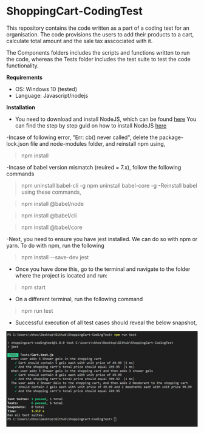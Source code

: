 # ShoppingCart-CodingTest
This repository contains the code written as a part of a coding test for an organisation. The code provisions the users to add their products to a cart, calculate total amount and the sale tax asscociated with it. 

The Components folders includes the scripts and functions written to run the code, whereas the Tests folder includes the test suite to test the code functionality. 

<b>Requirements</b>
- OS: Windows 10 (tested)
- Language: Javascript/nodejs

<b>Installation</b>
- You need to download and install NodeJS, which can be found <a href="https://nodejs.org/en/download/">here</a> You can find the step by step guid on how to install NodeJS <a href = "https://phoenixnap.com/kb/install-node-js-npm-on-windows">here</a>

 -Incase of following error, "Err: cb() never called", delete the package-lock.json file and node-modules folder, and reinstall npm using,
> npm install

 -Incase of babel version mismatch (reuired = 7.x), follow the following commands
> npm uninstall babel-cli -g
> npm uninstall babel-core -g
 -Reinstall babel using these commands,

> npm install @babel/node

> npm install @babel/cli

> npm install @babel/core

-Next, you need to ensure you have jest installed. We can do so with npm or yarn. To do with npm, run the following 

> npm install --save-dev jest

- Once you have done this, go to the terminal and navigate to the folder where the project is located and run:

> npm start
- On a different terminal, run the following command
  
> npm run test

- Successful execution of all test cases should reveal the below snapshot, 

![ScreenShot](/imgs/success.png)

